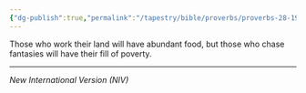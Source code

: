 ```yaml
---
{"dg-publish":true,"permalink":"/tapestry/bible/proverbs/proverbs-28-19/","title":"Proverbs 28:19","hide":true,"tags":["bible-verse","bible-verse"],"dgHomeLink":true,"dgShowLocalGraph":true,"dgEnableSearch":true}
---
```



Those who work their land will have abundant food, but those who chase fantasies will have their fill of poverty.

---
*New International Version (NIV)*